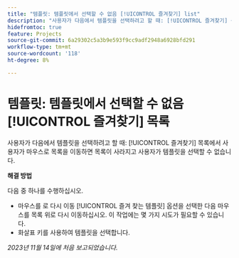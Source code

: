```yaml
---
title: "템플릿: 템플릿에서 선택할 수 없음 [!UICONTROL 즐겨찾기] list"
description: "사용자가 다음에서 템플릿을 선택하려고 할 때: [!UICONTROL 즐겨찾기] 목록에서 사용자가 마우스로 목록을 이동하면 목록이 사라지고 사용자가 템플릿을 선택할 수 없습니다."
hidefromtoc: true
feature: Projects
source-git-commit: 6a29302c5a3b9e593f9cc9adf2948a6928bfd291
workflow-type: tm+mt
source-wordcount: '118'
ht-degree: 8%

---
```



# 템플릿: 템플릿에서 선택할 수 없음 [!UICONTROL 즐겨찾기] 목록

사용자가 다음에서 템플릿을 선택하려고 할 때: [!UICONTROL 즐겨찾기] 목록에서 사용자가 마우스로 목록을 이동하면 목록이 사라지고 사용자가 템플릿을 선택할 수 없습니다.

**해결 방법**

다음 중 하나를 수행하십시오.

* 마우스를 로 다시 이동 [!UICONTROL 즐겨 찾는 템플릿] 옵션을 선택한 다음 마우스를 목록 위로 다시 이동하십시오. 이 작업에는 몇 가지 시도가 필요할 수 있습니다.
* 화살표 키를 사용하여 템플릿을 선택합니다.

_2023년 11월 14일에 처음 보고되었습니다._
